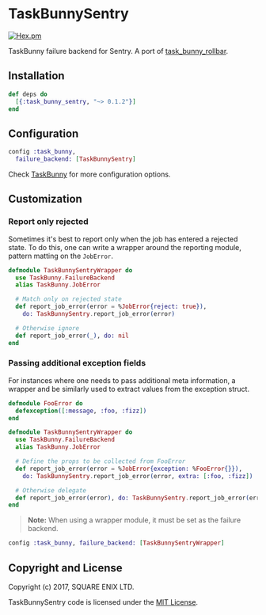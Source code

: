 # TaskBunnySentry

[![Hex.pm](https://img.shields.io/hexpm/l/task_bunny_sentry.svg "License")](LICENSE.md)

TaskBunny failure backend for Sentry. A port of [task_bunny_rollbar](https://github.com/shinyscorpion/task_bunny_rollbar).

## Installation

```elixir
def deps do
  [{:task_bunny_sentry, "~> 0.1.2"}]
end
```

## Configuration

```elixir
config :task_bunny,
  failure_backend: [TaskBunnySentry]
```

Check [TaskBunny](https://github.com/shinyscorpion/task_bunny#failure-backends) for
more configuration options.

## Customization

### Report only rejected

Sometimes it's best to report only when the job has entered a rejected state.
To do this, one can write a wrapper around the reporting module, pattern matting on the `JobError`.

```elixir
defmodule TaskBunnySentryWrapper do
  use TaskBunny.FailureBackend
  alias TaskBunny.JobError

  # Match only on rejected state
  def report_job_error(error = %JobError{reject: true}),
    do: TaskBunnySentry.report_job_error(error)

  # Otherwise ignore
  def report_job_error(_), do: nil
end
```

### Passing additional exception fields

For instances where one needs to pass additional meta information, a wrapper and be similarly used
to extract values from the exception struct.

```elixir
defmodule FooError do
  defexception([:message, :foo, :fizz])
end

defmodule TaskBunnySentryWrapper do
  use TaskBunny.FailureBackend
  alias TaskBunny.JobError

  # Define the props to be collected from FooError
  def report_job_error(error = %JobError{exception: %FooError{}}),
    do: TaskBunnySentry.report_job_error(error, extra: [:foo, :fizz])

  # Otherwise delegate
  def report_job_error(error), do: TaskBunnySentry.report_job_error(error)
end
```

> **Note:** When using a wrapper module, it must be set as the failure backend.
>
```elixir
config :task_bunny, failure_backend: [TaskBunnySentryWrapper]
```

## Copyright and License

Copyright (c) 2017, SQUARE ENIX LTD.

TaskBunnySentry code is licensed under the [MIT License](LICENSE.md).
